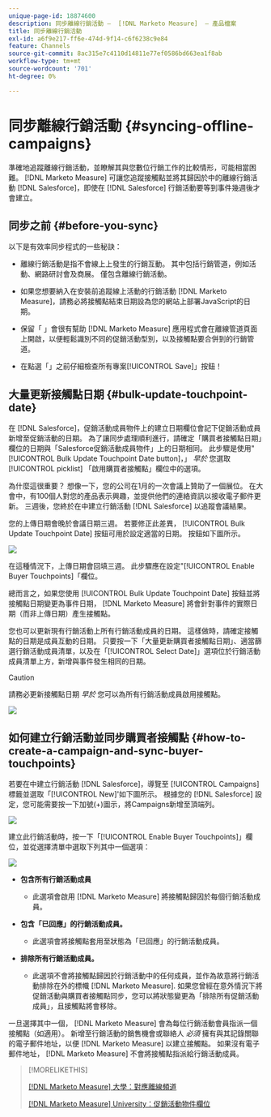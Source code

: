 ```yaml
---
unique-page-id: 18874600
description: 同步離線行銷活動 —  [!DNL Marketo Measure]  — 產品檔案
title: 同步離線行銷活動
exl-id: a6f9e217-ff6e-474d-9f14-c6f6238c9e84
feature: Channels
source-git-commit: 8ac315e7c4110d14811e77ef0586bd663ea1f8ab
workflow-type: tm+mt
source-wordcount: '701'
ht-degree: 0%

---
```


# 同步離線行銷活動 {#syncing-offline-campaigns}

準確地追蹤離線行銷活動，並瞭解其與您數位行銷工作的比較情形，可能相當困難。 [!DNL Marketo Measure] 可讓您追蹤接觸點並將其歸因於中的離線行銷活動 [!DNL Salesforce]，即使在 [!DNL Salesforce] 行銷活動要等到事件幾週後才會建立。

## 同步之前 {#before-you-sync}

以下是有效率同步程式的一些秘訣：

* 離線行銷活動是指不會線上上發生的行銷互動。 其中包括行銷管道，例如活動、網路研討會及商展。 僅包含離線行銷活動。
* 如果您想要納入在安裝前追蹤線上活動的行銷活動 [!DNL Marketo Measure]，請務必將接觸點結束日期設為您的網站上部署JavaScript的日期。
* 保留「 」會很有幫助 [!DNL Marketo Measure] 應用程式會在離線管道頁面上開啟，以便輕鬆識別不同的促銷活動型別，以及接觸點要合併到的行銷管道。

* 在點選「」之前仔細檢查所有專案[!UICONTROL Save]」按鈕！

## 大量更新接觸點日期 {#bulk-update-touchpoint-date}

在 [!DNL Salesforce]，促銷活動成員物件上的建立日期欄位會記下促銷活動成員新增至促銷活動的日期。 為了讓同步處理順利進行，請確定「購買者接觸點日期」欄位的日期與「Salesforce促銷活動成員物件」上的日期相同。 此步驟是使用&quot;[!UICONTROL Bulk Update Touchpoint Date button]，」 _早於_ 您選取 [!UICONTROL picklist] 「啟用購買者接觸點」欄位中的選項。

為什麼這很重要？ 想像一下，您的公司在1月的一次會議上贊助了一個展位。 在大會中，有100個人對您的產品表示興趣，並提供他們的連絡資訊以接收電子郵件更新。 三週後，您終於在中建立行銷活動 [!DNL Salesforce] 以追蹤會議結果。

您的上傳日期會晚於會議日期三週。 若要修正此差異， [!UICONTROL Bulk Update Touchpoint Date] 按鈕可用於設定適當的日期。 按鈕如下圖所示。

![](assets/1-3.png)

在這種情況下，上傳日期會回填三週。 此步驟應在設定&quot;[!UICONTROL Enable Buyer Touchpoints]「欄位。

總而言之，如果您使用 [!UICONTROL Bulk Update Touchpoint Date] 按鈕並將接觸點日期變更為事件日期， [!DNL Marketo Measure] 將會針對事件的實際日期（而非上傳日期）產生接觸點。

您也可以更新現有行銷活動上所有行銷活動成員的日期。 這樣做時，請確定接觸點的日期是成員互動的日期。 只要按一下「大量更新購買者接觸點日期」、適當篩選行銷活動成員清單，以及在「[!UICONTROL Select Date]」選項位於行銷活動成員清單上方，新增與事件發生相同的日期。

>[!CAUTION]
>
>請務必更新接觸點日期 _早於_ 您可以為所有行銷活動成員啟用接觸點。

![](assets/2-3.png)

## 如何建立行銷活動並同步購買者接觸點 {#how-to-create-a-campaign-and-sync-buyer-touchpoints}

若要在中建立行銷活動 [!DNL Salesforce]，導覽至 [!UICONTROL Campaigns] 標籤並選取「[!UICONTROL New]&#39;如下圖所示。 根據您的 [!DNL Salesforce] 設定，您可能需要按一下加號(+)圖示，將Campaigns新增至頂端列。

![](assets/3-3.png)

建立此行銷活動時，按一下「[!UICONTROL Enable Buyer Touchpoints]」欄位，並從選擇清單中選取下列其中一個選項：

![](assets/4-3.png)

* **包含所有行銷活動成員**
   * 此選項會啟用 [!DNL Marketo Measure] 將接觸點歸因於每個行銷活動成員。

* **包含「已回應」的行銷活動成員。**
   * 此選項會將接觸點套用至狀態為「已回應」的行銷活動成員。

* **排除所有行銷活動成員。**
   * 此選項不會將接觸點歸因於行銷活動中的任何成員，並作為故意將行銷活動排除在外的標幟 [!DNL Marketo Measure]. 如果您曾經在意外情況下將促銷活動與購買者接觸點同步，您可以將狀態變更為「排除所有促銷活動成員」，且接觸點將會移除。

一旦選擇其中一個， [!DNL Marketo Measure] 會為每位行銷活動會員指派一個接觸點（如適用）。 新增至行銷活動的銷售機會或聯絡人 _必須_ 擁有與其記錄關聯的電子郵件地址，以便 [!DNL Marketo Measure] 以建立接觸點。 如果沒有電子郵件地址， [!DNL Marketo Measure] 不會將接觸點指派給行銷活動成員。

>[!MORELIKETHIS]
>
>[[!DNL Marketo Measure] 大學：對應離線頻道](https://universityonline.marketo.com/courses/bizible-fundamentals-channel-management/#/page/5c630eca34d9f0367662b77f)
>
>[[!DNL Marketo Measure] University：促銷活動物件欄位](https://universityonline.marketo.com/courses/bizible-fundamentals-channel-management/#/page/5c63007334d9f0367662b758)
